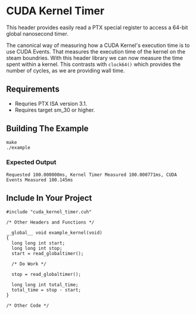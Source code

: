 # CUDA Kernel Timer

This header provides easily read a PTX special register to access a 64-bit global nanosecond timer.

The canonical way of measuring how a CUDA Kernel's execution time is to use CUDA Events.
That measures the execution time of the kernel on the steam boundries.
With this header library we can now measure the time spent within a kernel.
This contrasts with `clock64()` which provides the number of cycles,
as we are providing wall time.

## Requirements
- Requries PTX ISA version 3.1.
- Requires target sm_30 or higher.

## Building The Example

```
make
./example
```

### Expected Output
```
Requested 100.000000ms, Kernel Timer Measured 100.000771ms, CUDA Events Measured 100.145ms
```

## Include In Your Project
```
#include "cuda_kernel_timer.cuh"

/* Other Headers and Functions */

__global__ void example_kernel(void)
{
  long long int start;
  long long int stop;
  start = read_globaltimer();

  /* Do Work */

  stop = read_globaltimer();

  long long int total_time;
  total_time = stop - start;
}

/* Other Code */
```
